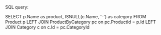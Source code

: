 SQL query:

SELECT p.Name as product, ISNULL(c.Name, '-') as category
FROM Product p
LEFT JOIN ProductByCategory pc on pc.ProductId = p.Id
LEFT JOIN Category c on c.Id = pc.CategoryId
